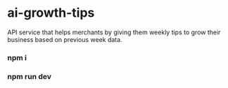 # ai-growth-tips
API service that helps merchants by giving them weekly tips to grow their business based on previous week data.
### npm i
### npm run dev
